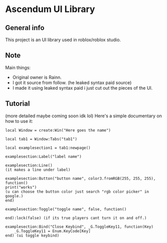 # Ascendum UI Library

## General info
This project is an UI library used in roblox/roblox studio.
	
## Note
Main things:
* Original owner is Rainn.
* I got it source from follow. (he leaked syntax paid source)
* I made it using leaked syntax paid i just cut out the pieces of the UI.
	
## Tutorial
(more detailed maybe coming soon idk lol)
Here's a simple documentary on how to use it:

```
local Window = create:Win("Here goes the name")

local tab1 = Window:Tabs("tab1")

local examplesection1 = tab1:newpage()

examplesection:Label("label name")

examplesection:Line() 
(it makes a line under label)

examplesection:Button("button name", color3.fromRGB(255, 255, 255), function()
print("works") 
(u can choose the button color just search "rgb color picker" in google.)
end)

examplesection:Toggle("toggle name", false, function()
    
end):lock(false) (if its true players cant turn it on and off.)

examplesection:Bind("Close Keybind", _G.ToggleKey11, function(Key)
    _G.ToggleKey11 = Enum.KeyCode[Key]
end) (ui toggle keybind)
```

